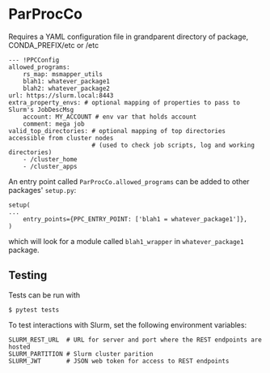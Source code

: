 # ParProcCo

Requires a YAML configuration file in grandparent directory of package, CONDA_PREFIX/etc or /etc


```
--- !PPCConfig
allowed_programs:
    rs_map: msmapper_utils
    blah1: whatever_package1
    blah2: whatever_package2
url: https://slurm.local:8443
extra_property_envs: # optional mapping of properties to pass to Slurm's JobDescMsg
    account: MY_ACCOUNT # env var that holds account
    comment: mega job
valid_top_directories: # optional mapping of top directories accessible from cluster nodes
                       # (used to check job scripts, log and working directories)
    - /cluster_home
    - /cluster_apps
```

An entry point called `ParProcCo.allowed_programs` can be added to other packages' `setup.py`:

```
setup(
...
    entry_points={PPC_ENTRY_POINT: ['blah1 = whatever_package1']},
)
```

which will look for a module called `blah1_wrapper` in `whatever_package1` package.


## Testing

Tests can be run with
```
$ pytest tests
```
To test interactions with Slurm, set the following environment variables:
```
SLURM_REST_URL  # URL for server and port where the REST endpoints are hosted
SLURM_PARTITION # Slurm cluster parition 
SLURM_JWT       # JSON web token for access to REST endpoints
```

